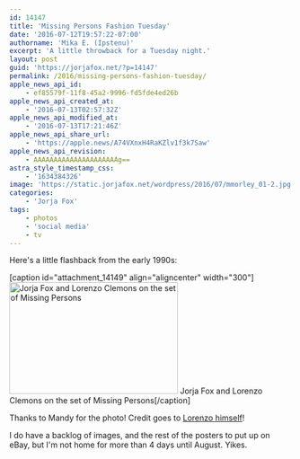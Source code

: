 ```yaml
---
id: 14147
title: 'Missing Persons Fashion Tuesday'
date: '2016-07-12T19:57:22-07:00'
authorname: 'Mika E. (Ipstenu)'
excerpt: 'A little throwback for a Tuesday night.'
layout: post
guid: 'https://jorjafox.net/?p=14147'
permalink: /2016/missing-persons-fashion-tuesday/
apple_news_api_id:
    - ef85579f-11f8-45a2-9996-fd5fde4ed26b
apple_news_api_created_at:
    - '2016-07-13T02:57:32Z'
apple_news_api_modified_at:
    - '2016-07-13T17:21:46Z'
apple_news_api_share_url:
    - 'https://apple.news/A74VXnxH4RaKZlv1f3k7Saw'
apple_news_api_revision:
    - AAAAAAAAAAAAAAAAAAAAAg==
astra_style_timestamp_css:
    - '1634384326'
image: 'https://static.jorjafox.net/wordpress/2016/07/mmorley_01-2.jpg'
categories:
    - 'Jorja Fox'
tags:
    - photos
    - 'social media'
    - tv
---
```


Here's a little flashback from the early 1990s:

[caption id="attachment_14149" align="aligncenter" width="300"]<a href="https://jorjafox.net/gallery/tv/missingpersons/mmorley_01.jpg"><img class="size-full wp-image-14149" src="//jfo-static.net/wordpress/2016/07/mmorley_01.jpg" alt="Jorja Fox and Lorenzo Clemons on the set of Missing Persons" width="300" height="199" /></a> Jorja Fox and Lorenzo Clemons on the set of Missing Persons[/caption]

Thanks to Mandy for the photo! Credit goes to <a href="https://www.facebook.com/photo.php?fbid=51165479477&amp;set=a.40591889477.62534.813044477&amp;type=3&amp;theater">Lorenzo himself</a>!

I do have a backlog of images, and the rest of the posters to put up on eBay, but I'm not home for more than 4 days until August. Yikes.
